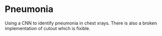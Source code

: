 # Pneumonia
Using a CNN to identify pneumonia in chest xrays.
There is also a broken implementation of cutout which is fixible.
